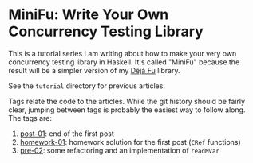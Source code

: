 MiniFu: Write Your Own Concurrency Testing Library
==================================================

This is a tutorial series I am writing about how to make your very own
concurrency testing library in Haskell.  It's called "MiniFu" because
the result will be a simpler version of my [Déjà Fu][] library.

[Déjà Fu]: https://github.com/barrucadu/dejafu

See the `tutorial` directory for previous articles.

Tags relate the code to the articles.  While the git history should be
fairly clear, jumping between tags is probably the easiest way to
follow along.  The tags are:

1. [post-01](https://github.com/barrucadu/minifu/tree/post-01):
   end of the first post
2. [homework-01](https://github.com/barrucadu/minifu/tree/homework-01):
   homework solution for the first post (`CRef` functions)
2. [pre-02](https://github.com/barrucadu/minifu/tree/pre-02):
   some refactoring and an implementation of `readMVar`

